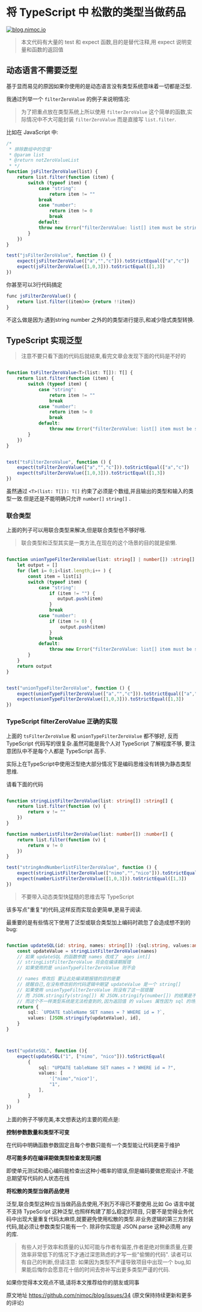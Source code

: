<!-- !!!!!!!!!! 
This file is create by compile, do not edit this file 
!!! -->
# 将 TypeScript 中 松散的类型当做药品


[![blog.nimoc.io](http://blog.nimoc.io/notice/index.svg)](http://blog.nimoc.io/notice/index.html)

> 本文代码有大量的 test 和  expect 函数,目的是替代注释,用 expect 说明变量和函数的返回值


## 动态语言不需要泛型

基于显而易见的原因如果你使用的是动态语言没有类型系统意味着一切都是泛型.

我通过列举一个 `filterZeroValue` 的例子来说明情况:

> 为了把重点放在类型系统上所以使用 `filterZeroValue` 这个简单的函数,实际情况中不大可能封装 `filterZeroValue` 而是直接写 `list.filter`.  

比如在 JavaScript 中:

```ts
/*
 * 排除数组中的空值'
 * @param list
 * @return notZeroValueList
 * */
function jsFilterZeroValue(list) {
    return list.filter(function (item) {
        switch (typeof item) {
            case "string":
                return item != ""
            break
            case "number":
                return item != 0
                break
            default:
            throw new Error("filterZeroValue: list[] item must be string or number" )
        }
    })
}

test("jsFilterZeroValue", function () {
    expect(jsFilterZeroValue(["a","","c"])).toStrictEqual(["a","c"])
    expect(jsFilterZeroValue([1,0,3])).toStrictEqual([1,3])
})


```


你甚至可以3行代码搞定

```js
func jsFilterZeroValue() {
    return list.filter((item)=> {return !!item})
}
```

不这么做是因为:遇到string number 之外的的类型进行提示,和减少隐式类型转换.

## TypeScript 实现泛型

> 注意不要只看下面的代码后就结束,看完文章会发现下面的代码是不好的

```ts

function tsFilterZeroValue<T>(list: T[]): T[] {
    return list.filter(function (item) {
        switch (typeof item) {
            case "string":
                return item != ""
                break
            case "number":
                return item != 0
                break
            default:
                throw new Error("filterZeroValue: list[] item must be string or number")
        }
    })
}


test("tsFilterZeroValue", function () {
    expect(tsFilterZeroValue(["a","","c"])).toStrictEqual(["a","c"])
    expect(tsFilterZeroValue([1,0,3])).toStrictEqual([1,3])
})

```

虽然通过 `<T>(list: T[]): T[]` 约束了必须是个数组,并且输出的类型和输入的类型一致.但是还是不能明确只允许 `number[]` `string[]` .


### 联合类型

上面的列子可以用联合类型来解决,但是联合类型也不够好哦.

> 联合类型和泛型其实是一类方法,在现在的这个场景的目的就是偷懒.

```ts

function unionTypeFilterZeroValue(list: string[] | number[]) :string[] | number[] {
    let output = []
    for (let i= 0;i<list.length;i++ ) {
        const item = list[i]
        switch (typeof item) {
            case "string":
                if (item != "") {
                   output.push(item)
                }
                break
            case "number":
                if (item != 0) {
                    output.push(item)
                }
                break
            default:
                throw new Error("filterZeroValue: list[] item must be string or number")
        }
    }
    return output
}


test("unionTypeFilterZeroValue", function () {
    expect(unionTypeFilterZeroValue(["a","","c"])).toStrictEqual(["a","c"])
    expect(unionTypeFilterZeroValue([1,0,3])).toStrictEqual([1,3])
})


```


### TypeScript filterZeroValue 正确的实现

上面的 `tsFilterZeroValue` 和 `unionTypeFilterZeroValue` 都不够好,
反而 TypeScript 代码写的很复杂.虽然可能是我个人对 TypeScript 了解程度不够,
要注意团队中不是每个人都是 TypeScript 高手.

实际上在TypeScript中使用泛型绝大部分情况下是编码思维没有转换为静态类型思维.

请看下面的代码 

```ts

function stringListFilterZeroValue(list: string[]) :string[] {
    return list.filter(function (v) {
        return v != ""
    })
}

function numberListFilterZeroValue(list: number[]) :number[] {
    return list.filter(function (v) {
        return v != 0
    })
}

test("stringAndNumberlistFilterZeroValue", function () {
    expect(stringListFilterZeroValue(["nimo","","nico"])).toStrictEqual(["nimo","nico"])
    expect(numberListFilterZeroValue([1,0,3])).toStrictEqual([1,3])
})

```


> 不要带入动态类型快猛糙的思维去写 TypeScript

该多写点"重复"的代码,这样反而实现会更简单,更易于阅读.

最重要的是有些情况下使用了泛型或联合类型加上编码时疏忽了会造成想不到的bug:
 
```ts

function updateSQL(id: string, names: string[]) :{sql:string, values:any[]} {
    const updateValue = stringListFilterZeroValue(names)
    // 如果 updateSQL 的函数参数 names 改成了  ages int[]
    // stringListFilterZeroValue 将会在编译期报错
    // 如果使用的是 unionTypeFilterZeroValue 则不会

    // names 修改后 要让此处编译期报错的目的是要
    // 提醒自己,在没有修改前的代码逻辑中期望 updateValue 是一个 string[]
    // 如果使用 unionTypeFilterZeroValue 则没有了这一层提醒
    // 而 JSON.stringify(string[]) 和 JSON.stringify(number[]) 的结果是不一样的
    // 而这个不一样类型系统是无法检查到的,因为返回值 的 values 属性因为 sql 的场景导致就是 any[]
    return {
        sql: `UPDATE tableName SET names = ? WHERE id = ?`,
        values: [JSON.stringify(updateValue), id],
    }
}



test("updateSQL", function (){
    expect(updateSQL("1", ["nimo", "nico"])).toStrictEqual(
        {
            sql: "UPDATE tableName SET names = ? WHERE id = ?",
            values: [
                '["nimo","nico"]',
                "1",
            ],
        }
    )
})


```


上面的例子不够完美,本文想表达的主要的观点是:

**控制参数数量和类型不可变**

在代码中明确函数参数固定且每个参数只能有一个类型能让代码更易于维护

**尽可能多的在编译期做类型检查发现问题**

即使单元测试和细心编码能检查出这种小概率的错误,但是编码要做悲观设计.不能总期望写代码的人状态在线

**将松散的类型当做药品使用**

泛型,联合类型这种应当当做药品去使用,不到万不得已不要使用.比如 Go 语言中就不支持 TypeScript 这种泛型,也照样构建了那么稳定的项目,
只要不是觉得业务代码中出现大量重复代码太麻烦,就要避免使用松散的类型.非业务逻辑的第三方封装代码,就必须让参数类型只能有一个. 
除非你实现是 JSON.parse 这种必须用 any 的库.
 
 
> 有些人对于效率和质量的认知可能与作者有偏差,作者是绝对侧重质量,在要效率非常低下的情况下才通过深思熟虑的才写一些"偷懒的代码".
> 读者可以有自己的判断,但请注意: 如果因为类型不严谨导致项目中出现一个 bug,如果能后悔你会愿意花十倍的时间去弥补写出更多类型严谨的代码.   


如果你觉得本文观点不错,请将本文推荐给你的朋友或同事

原文地址 https://github.com/nimoc/blog/issues/34 (原文保持持续更新和更多的评论) 

<script src="https://utteranc.es/client.js"
repo="nimoc/blog"
issue-number="34"
theme="github-light"
crossorigin="anonymous"
async>
</script>

```ts;
```